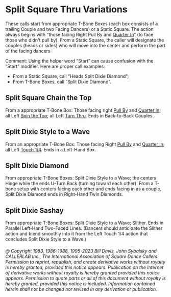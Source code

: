 
# Split Square Thru Variations


These calls start from appropriate T-Bone Boxes
(each box consists of a trailing Couple and two
Facing Dancers) or a Static Square.
The action always begins with “those facing Right Pull By and
[Quarter In](../a1/quarter_in.md)”
(to face those who didn't pull by).
From a Static Square, the caller will designate the
couples (heads or sides) who will move into the center and
perform the part of the facing dancers

Comment: Using the helper word “Start” can cause confusion with the “Start” modifier. 
Here are proper call examples:

- From a Static Square, call “Heads Split Dixie Diamond”;
- From T-Bone Boxes, call “Split Dixie Diamond”.

## Split Square Chain the Top
From a appropriate T-Bone Box:
Those facing right [Pull By](../b1/pull_by.md) and
[Quarter In](../a1/quarter_in.md);
all Left [Spin the Top](../ms/spin_the_top.md);
all Left [Turn Thru](../ms/turn_thru.md).
Ends in Back-to-Back Couples.

## Split Dixie Style to a Wave
From an appropriate T-Bone Box:
Those facing Right [Pull By](../b1/pull_by.md) and
[Quarter In](../a1/quarter_in.md);
all Left [Touch 1/4](../b2/touch_a_quarter.md). 
Ends in a Left-Hand Box.

## Split Dixie Diamond
From appropriate T-Bone Boxes:
Split Dixie Style to a Wave; the centers Hinge while the ends
U-Turn Back (turning toward each other). From a T-bone setup with centers facing each other
and ends facing in as a couple, Split Dixie Diamond ends in Right-Hand Twin Diamonds.

## Split Dixie Sashay
From appropriate T-Bone Boxes: Split Dixie Style to a Wave; Slither.
Ends in Parallel Left-Hand Two-Faced Lines.
(Dancers should anticipate the Slither action and blend smoothly into it
from the Left Touch 1/4 action that concludes Split Dixie Style to a Wave.)

###### @ Copyright 1983, 1986-1988, 1995-2023 Bill Davis, John Sybalsky and CALLERLAB Inc., The International Association of Square Dance Callers. Permission to reprint, republish, and create derivative works without royalty is hereby granted, provided this notice appears. Publication on the Internet of derivative works without royalty is hereby granted provided this notice appears. Permission to quote parts or all of this document without royalty is hereby granted, provided this notice is included. Information contained herein shall not be changed nor revised in any derivation or publication.

